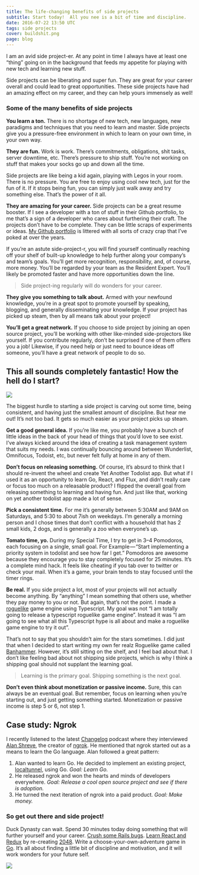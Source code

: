 ```yaml
---
title: The life-changing benefits of side projects
subtitle: Start today!  All you nee is a bit of time and discipline.
date: 2016-07-22 13:50 UTC
tags: side projects
cover: buildshit.png
page: blog
---
```


I am an avid side project-er. At any point in time I always have at least one “thing” going on in the background that feeds my appetite for playing with new tech and learning new stuff.

Side projects can be liberating and super fun. They are great for your career overall and could lead to great opportunities. These side projects have had an amazing effect on my career, and they can help yours immensely as well!

### Some of the many benefits of side projects

**You learn a ton.** There is no shortage of new tech, new languages, new paradigms and techniques that you need to learn and master. Side projects give you a pressure-free environment in which to learn on your own time, in your own way.

**They are fun.** Work is work. There’s commitments, obligations, shit tasks, server downtime, etc. There’s pressure to ship stuff. You’re not working on stuff that makes your socks go up and down all the time.

Side projects are like being a kid again, playing with Legos in your room. There is no pressure. You are free to enjoy using cool new tech, just for the fun of it. If it stops being fun, you can simply just walk away and try something else. That’s the power of it all.

**They are amazing for your career.** Side projects can be a great resume booster. If I see a developer with a ton of stuff in their Github portfolio, to me that’s a sign of a developer who cares about furthering their craft. The projects don’t have to be complete. They can be little scraps of experiments or ideas. [My Github portfolio](https://github.com/gammons?tab=repositories) is littered with all sorts of crazy crap that I’ve poked at over the years.

If you’re an astute side-project-r, you will find yourself continually reaching off your shelf of built-up knowledge to help further along your company’s and team’s goals. You’ll get more recognition, responsibility, and, of course, more money. You’ll be regarded by your team as the Resident Expert. You’ll likely be promoted faster and have more opportunities down the line.

> Side project-ing regularly will do wonders for your career.

**They give you something to talk about.** Armed with your newfound knowledge, you’re in a great spot to promote yourself by speaking, blogging, and generally disseminating your knowledge. If your project has picked up steam, then by all means talk about your project!

**You’ll get a great network.** If you choose to side project by joining an open source project, you’ll be working with other like-minded side-projectors like yourself. If you contribute regularly, don’t be surprised if one of them offers you a job! Likewise, if you need help or just need to bounce ideas off someone, you’ll have a great network of people to do so.

## This all sounds completely fantastic! How the hell do I start?

<div class="caption">
  <img src="/images/spongebob.png" />
</div>

The biggest hurdle to starting a side project is carving out some time, being consistent, and having just the smallest amount of discipline. But hear me out! It’s not too bad. It gets so much easier as your project picks up steam.

**Get a good general idea.** If you’re like me, you probably have a bunch of little ideas in the back of your head of things that you’d love to see exist. I’ve always kicked around the idea of creating a task management system that suits my needs. I was continually bouncing around between Wunderlist, Omnifocus, Todoist, etc, but never felt fully at home in any of them.

**Don’t focus on releasing something.** Of course, it’s absurd to think that I should re-invent the wheel and create Yet Another Todolist app. But what if I used it as an opportunity to learn Go, React, and Flux, and didn’t really care or focus too much on a releasable product? I flipped the overall goal from releasing something to learning and having fun. And just like that, working on yet another todolist app made a lot of sense.

**Pick a consistent time.** For me it’s generally between 5:30AM and 9AM on Saturdays, and 5:30 to about 7ish on weekdays. I’m generally a morning person and I chose times that don’t conflict with a household that has 2 small kids, 2 dogs, and is generally a zoo when everyone’s up.

**Tomato time, yo.** During my Special Time, I try to get in 3–4 Pomodoros, each focusing on a single, small goal. For Example — “Start implementing a priority system in todolist and see how far I get.” Pomodoros are awesome because they encourage you to stay completely focused for 25 minutes. It’s a complete mind hack. It feels like cheating if you tab over to twitter or check your mail. When it’s a game, your brain tends to stay focused until the timer rings.

**Be real.** If you side project a lot, most of your projects will not actually become anything. By “anything” I mean something that others use, whether they pay money to you or not. But again, that’s not the point. I made a [roguelike](https://en.wikipedia.org/wiki/Roguelike) game engine using Typescript. My goal was not “I am totally going to release a typescript roguelike game engine”. Instead it was “I am going to see what all this Typescript hype is all about and make a roguelike game engine to try it out”.

That’s not to say that you shouldn’t aim for the stars sometimes. I did just that when I decided to start writing my own fer realz Roguelike game called [Banhammer](https://github.com/gammons/banhammer). However, it’s still sitting on the shelf, and I feel bad about that. I don’t like feeling bad about not shipping side projects, which is why I think a shipping goal should not supplant the learning goal.

> Learning is the primary goal.  Shipping something is the next goal.

**Don’t even think about monetization or passive income.** Sure, this can always be an eventual goal. But remember, focus on learning when you’re starting out, and just getting something started. Monetization or passive income is step 5 or 6, not step 1.

## Case study: Ngrok

I recently listened to the latest [Changelog](https://changelog.com/210/) podcast where they interviewed [Alan Shreve](https://inconshreveable.com/), the creator of [ngrok](http://ngrok.com/). He mentioned that ngrok started out as a means to learn the Go language. Alan followed a great pattern:

1. Alan wanted to learn Go. He decided to implement an existing project, [localtunnel](https://localtunnel.me/), using Go. *Goal: Learn Go.*
2.  He released ngrok and won the hearts and minds of developers everywhere. *Goal: Release a cool open source project and see if there is adoption.*
3. He turned the next iteration of ngrok into a paid product. *Goal: Make money.*

### So get out there and side project!

Duck Dynasty can wait. Spend 30 minutes today doing something that will further yourself and your career. [Crush some Rails bugs](http://guides.rubyonrails.org/contributing_to_ruby_on_rails.html). [Learn React and Redux](https://github.com/petehunt/react-howto) by re-creating [2048](https://gabrielecirulli.github.io/2048/). Write a choose-your-own-adventure game in [Go](https://golang.org/). It’s all about finding a little bit of discipline and motivation, and it will work wonders for your future self.

![](doit.jpeg)


